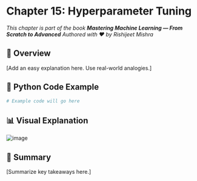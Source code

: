 # Chapter 15: Hyperparameter Tuning

_This chapter is part of the book **Mastering Machine Learning — From Scratch to Advanced**_
_Authored with ❤️ by Rishijeet Mishra_

## 📘 Overview

[Add an easy explanation here. Use real-world analogies.]

## 🐍 Python Code Example

```python
# Example code will go here
```

## 📊 Visual Explanation

![image](./images/placeholder.png)

## 📝 Summary

[Summarize key takeaways here.]
